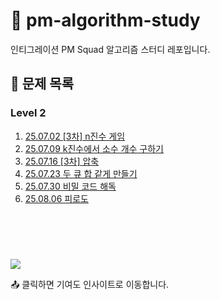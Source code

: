 # 📝 pm-algorithm-study

인티그레이션 PM Squad 알고리즘 스터디 레포입니다.  

## 📁 문제 목록

### Level 2

1. [25.07.02 [3차] n진수 게임](./lv2/25.07.02%20%5B3차%5D%20n진수%20게임/)
2. [25.07.09 k진수에서 소수 개수 구하기](./lv2/25.07.09%20k진수에서%20소수%20개수%20구하기/)
3. [25.07.16 [3차] 압축](./lv2/25.07.16%20%5B3차%5D%20압축/)
4. [25.07.23 두 큐 합 같게 만들기](./lv2/25.07.23%20두%20큐%20합%20같게%20만들기/)
5. [25.07.30 비밀 코드 해독](./lv2/25.07.30%20비밀%20코드%20해독/)
6. [25.08.06 피로도](./lv2/25.08.06%20피로도/)

<br/>
<br/>

# 

<a href="https://github.com/shinheylynn/pm-algorithm-study/graphs/contributors">
  <img src="https://contributors-img.web.app/image?repo=shinheylynn/pm-algorithm-study" />
</a>

📤 클릭하면 기여도 인사이트로 이동합니다.